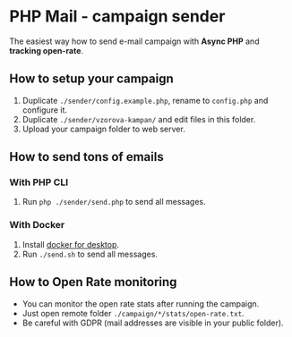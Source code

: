 # PHP Mail - campaign sender
The easiest way how to send e-mail campaign with **Async PHP** and **tracking open-rate**.

## How to setup your campaign
1. Duplicate `./sender/config.example.php`, rename to `config.php` and configure it.
1. Duplicate `./sender/vzorova-kampan/` and edit files in this folder.
1. Upload your campaign folder to web server.

## How to send tons of emails

### With PHP CLI
1. Run `php ./sender/send.php` to send all messages.

### With Docker
1. Install [docker for desktop](https://www.docker.com/products/docker-desktop).
1. Run `./send.sh` to send all messages.

## How to Open Rate monitoring
- You can monitor the open rate stats after running the campaign.
- Just open remote folder `./campaign/*/stats/open-rate.txt`.
- Be careful with GDPR (mail addresses are visible in your public folder).